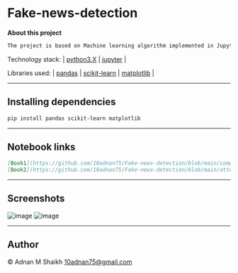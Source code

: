 # Fake-news-detection 

**About this project**

```markdown
The project is based on Machine learning algorithm implemented in Jupyter notebook 
```

Technology stack: | [python3.X](https://www.python.org/) | [jupyter](https://jupyter.org/) |

Libraries used: | [pandas](https://pandas.pydata.org/) | [scikit-learn](https://scikit-learn.org/stable/) | [matplotlib](https://matplotlib.org/) |

---

## Installing dependencies

```markdown
pip install pandas scikit-learn matplotlib
```

---

## Notebook links

```markdown
[Book1](https://github.com/10adnan75/Fake-news-detection/blob/main/comparing_fake_news_classifiers.ipynb)
[Book2](https://github.com/10adnan75/Fake-news-detection/blob/main/attempting_to_detect_fake_news.ipynb)
```

---

## Screenshots

![image](https://user-images.githubusercontent.com/52044177/124715617-d0cd6000-df20-11eb-9bad-8cbdac5da673.png)
![image](https://user-images.githubusercontent.com/52044177/124715807-03775880-df21-11eb-9337-161136fa049b.png)

---

## Author

© Adnan M Shaikh <10adnan75@gmail.com>
